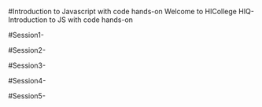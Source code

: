 #Introduction to Javascript with code hands-on
Welcome to HICollege HIQ- Introduction to JS with code hands-on

#Session1-

#Session2-

#Session3-  

#Session4-  

#Session5-  
